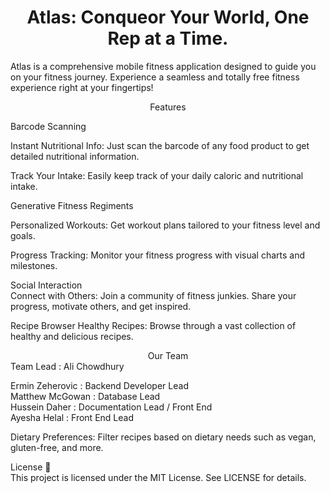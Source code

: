 <div align="center">
    <h1>Atlas: Conqueor Your World, One Rep at a Time.</h1>
</div>

Atlas is a comprehensive mobile fitness application designed to guide you on your fitness journey. Experience a seamless and totally free fitness experience right at your fingertips!

<div align="center">Features </div>

Barcode Scanning 

Instant Nutritional Info: Just scan the barcode of any food product to get detailed nutritional information.

Track Your Intake: Easily keep track of your daily caloric and nutritional intake.  

Generative Fitness Regiments 

Personalized Workouts: Get workout plans tailored to your fitness level and goals.  

Progress Tracking: Monitor your fitness progress with visual charts and milestones.  

Social Interaction  
Connect with Others: Join a community of fitness junkies. Share your progress, motivate others, and get inspired.  
 

Recipe Browser 
Healthy Recipes: Browse through a vast collection of healthy and delicious recipes.

<div align="center">Our Team </div>
Team Lead : Ali Chowdhury  

Ermin Zeherovic : Backend Developer Lead  
Matthew McGowan : Database Lead  
Hussein Daher : Documentation Lead / Front End  
Ayesha Helal : Front End Lead

Dietary Preferences: Filter recipes based on dietary needs such as vegan, gluten-free, and more.


License 📄  
This project is licensed under the MIT License. See LICENSE for details.
